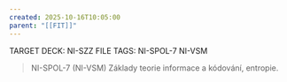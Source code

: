 ```yaml
---
created: 2025-10-16T10:05:00
parent: "[[FIT]]"
---
```


TARGET DECK: NI-SZZ
FILE TAGS: NI-SPOL-7 NI-VSM

> NI-SPOL-7 (NI-VSM)
> Základy teorie informace a kódování, entropie.
